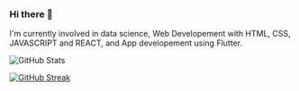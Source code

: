 ### Hi there 👋
I'm currently involved in data science, Web Developement with HTML, CSS, JAVASCRIPT and REACT, and App developement using Flutter.
<!--
**vikash18o19/vikash18o19** is a ✨ _special_ ✨ repository because its `README.md` (this file) appears on your GitHub profile.

Here are some ideas to get you started:

- 🔭 I’m currently working on ...
- 🌱 I’m currently learning ...
- 👯 I’m looking to collaborate on ...
- 🤔 I’m looking for help with ...
- 💬 Ask me about ...
- 📫 How to reach me: ...
- 😄 Pronouns: ...
- ⚡ Fun fact: ...
-->
![GitHub Stats](https://github-readme-stats.vercel.app/api?username=vikash18o19&theme=cobalt)

[![GitHub Streak](https://github-readme-streak-stats.herokuapp.com/?user=vikash18o19)](https://git.io/streak-stats)
